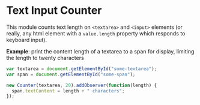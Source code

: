 Text Input Counter
==================

This module counts text length on `<textarea>` and `<input>` elements (or
really, any html element with a `value.length` property which responds to
keyboard input).

**Example**: print the content length of a textarea to a span for display,
limiting the length to twenty characters


```js
var textarea = document.getElementById("some-textarea");
var span = document.getElementById("some-span");

new Counter(textarea, 20).addObserver(function(length) {
  span.textContent = length + " characters";
});
```